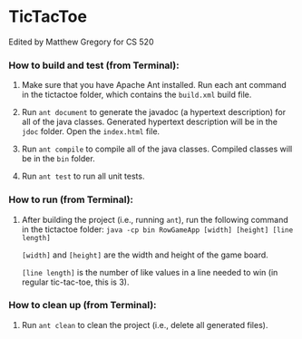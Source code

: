 # TicTacToe
Edited by Matthew Gregory for CS 520

### How to build and test (from Terminal):

1. Make sure that you have Apache Ant installed. Run each ant command in the tictactoe folder, which contains the `build.xml` build file.

2. Run `ant document` to generate the javadoc (a hypertext description) for all of the java classes. Generated hypertext description will be in the `jdoc` folder. Open the `index.html` file. 

3. Run `ant compile` to compile all of the java classes. Compiled classes will be in the `bin` folder.

4. Run `ant test` to run all unit tests.

### How to run (from Terminal):

1. After building the project (i.e., running `ant`), run the following command in the tictactoe folder:
   `java -cp bin RowGameApp [width] [height] [line length]`

   `[width]` and `[height]` are the width and height of the game board.
   
   `[line length]` is the number of like values in a line needed to win (in regular tic-tac-toe, this is 3).

### How to clean up (from Terminal):

1. Run `ant clean` to clean the project (i.e., delete all generated files).
